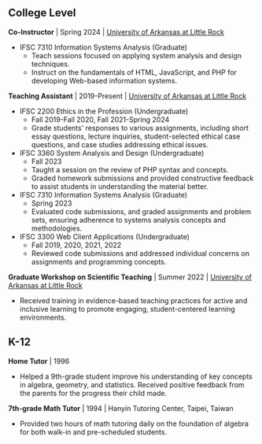 ## College Level

**Co-Instructor** | Spring 2024 | [University of Arkansas at Little Rock](https://ualr.edu/)

* IFSC 7310 Information Systems Analysis (Graduate)
    * Teach sessions focused on applying system analysis and design techniques.
    * Instruct on the fundamentals of HTML, JavaScript, and PHP for developing Web-based information systems.

**Teaching Assistant** | 2019-Present | [University of Arkansas at Little Rock](https://ualr.edu/)

* IFSC 2200 Ethics in the Profession (Undergraduate)
    * Fall 2019-Fall 2020, Fall 2021-Spring 2024
    * Grade students' responses to various assignments, including short essay questions, lecture inquiries, student-selected ethical case questions, and case studies addressing ethical issues.
* IFSC 3360 System Analysis and Design (Undergraduate)
    * Fall 2023
    * Taught a session on the review of PHP syntax and concepts.
    * Graded homework submissions and provided constructive feedback to assist students in understanding the material better.
* IFSC 7310 Information Systems Analysis (Graduate)
    * Spring 2023
    * Evaluated code submissions, and graded assignments and problem sets, ensuring adherence to systems analysis concepts and methodologies.
* IFSC 3300 Web Client Applications (Undergraduate)
    * Fall 2019, 2020, 2021, 2022
    * Reviewed code submissions and addressed individual concerns on assignments and programming concepts.

**Graduate Workshop on Scientific Teaching** | Summer 2022 | [University of Arkansas at Little Rock](https://ualr.edu/)

* Received training in evidence-based teaching practices for active and inclusive learning to promote engaging, student-centered learning environments.

## K-12

**Home Tutor** | 1996

* Helped a 9th-grade student improve his understanding of key concepts in algebra, geometry, and statistics. Received positive feedback from the parents for the progress their child made.

**7th-grade Math Tutor** | 1994 | Hanyin Tutoring Center, Taipei, Taiwan

* Provided two hours of math tutoring daily on the foundation of algebra for both walk-in and pre-scheduled students.
